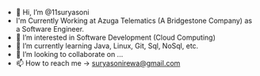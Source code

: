 - 👋 Hi, I’m @11suryasoni
- I'm Currently Working at Azuga Telematics (A Bridgestone Company) as a Software Engineer.
- 👀 I’m interested in Software Development (Cloud Computing)
- 🌱 I’m currently learning Java, Linux, Git, Sql, NoSql, etc.
- 💞️ I’m looking to collaborate on ...
- 📫 How to reach me -> suryasonirewa@gmail.com

<!---
11suryasoni/11suryasoni is a ✨ special ✨ repository because its `README.md` (this file) appears on your GitHub profile.
You can click the Preview link to take a look at your changes.
--->
